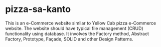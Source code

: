 # pizza-sa-kanto
This is an e-Commerce website similar to Yellow Cab pizza e-Commerce website.
The website should have typical file management (CRUD) functionality using database. 
It involves the Factory method, Abstract Factory, Prototype, Façade, SOLID and other Design Patterns. 
